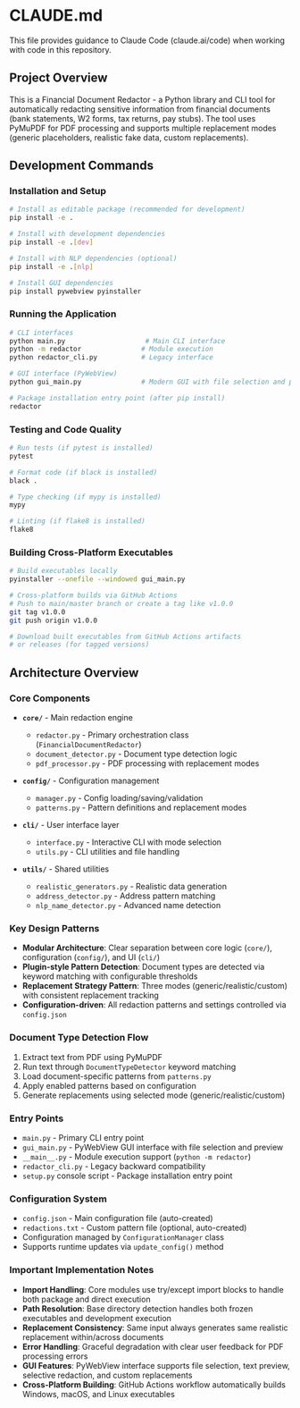 # CLAUDE.md

This file provides guidance to Claude Code (claude.ai/code) when working with code in this repository.

## Project Overview

This is a Financial Document Redactor - a Python library and CLI tool for automatically redacting sensitive information from financial documents (bank statements, W2 forms, tax returns, pay stubs). The tool uses PyMuPDF for PDF processing and supports multiple replacement modes (generic placeholders, realistic fake data, custom replacements).

## Development Commands

### Installation and Setup
```bash
# Install as editable package (recommended for development)
pip install -e .

# Install with development dependencies
pip install -e .[dev]

# Install with NLP dependencies (optional)
pip install -e .[nlp]

# Install GUI dependencies
pip install pywebview pyinstaller
```

### Running the Application
```bash
# CLI interfaces
python main.py                    # Main CLI interface
python -m redactor               # Module execution  
python redactor_cli.py           # Legacy interface

# GUI interface (PyWebView)
python gui_main.py               # Modern GUI with file selection and preview

# Package installation entry point (after pip install)
redactor
```

### Testing and Code Quality
```bash
# Run tests (if pytest is installed)
pytest

# Format code (if black is installed)
black .

# Type checking (if mypy is installed)  
mypy

# Linting (if flake8 is installed)
flake8
```

### Building Cross-Platform Executables
```bash
# Build executables locally
pyinstaller --onefile --windowed gui_main.py

# Cross-platform builds via GitHub Actions
# Push to main/master branch or create a tag like v1.0.0
git tag v1.0.0
git push origin v1.0.0

# Download built executables from GitHub Actions artifacts
# or releases (for tagged versions)
```

## Architecture Overview

### Core Components

- **`core/`** - Main redaction engine
  - `redactor.py` - Primary orchestration class (`FinancialDocumentRedactor`)
  - `document_detector.py` - Document type detection logic
  - `pdf_processor.py` - PDF processing with replacement modes

- **`config/`** - Configuration management  
  - `manager.py` - Config loading/saving/validation
  - `patterns.py` - Pattern definitions and replacement modes

- **`cli/`** - User interface layer
  - `interface.py` - Interactive CLI with mode selection
  - `utils.py` - CLI utilities and file handling

- **`utils/`** - Shared utilities
  - `realistic_generators.py` - Realistic data generation
  - `address_detector.py` - Address pattern matching
  - `nlp_name_detector.py` - Advanced name detection

### Key Design Patterns

- **Modular Architecture**: Clear separation between core logic (`core/`), configuration (`config/`), and UI (`cli/`)
- **Plugin-style Pattern Detection**: Document types are detected via keyword matching with configurable thresholds
- **Replacement Strategy Pattern**: Three modes (generic/realistic/custom) with consistent replacement tracking
- **Configuration-driven**: All redaction patterns and settings controlled via `config.json`

### Document Type Detection Flow

1. Extract text from PDF using PyMuPDF
2. Run text through `DocumentTypeDetector` keyword matching
3. Load document-specific patterns from `patterns.py`
4. Apply enabled patterns based on configuration
5. Generate replacements using selected mode (generic/realistic/custom)

### Entry Points

- `main.py` - Primary CLI entry point
- `gui_main.py` - PyWebView GUI interface with file selection and preview
- `__main__.py` - Module execution support (`python -m redactor`)
- `redactor_cli.py` - Legacy backward compatibility
- `setup.py` console script - Package installation entry point

### Configuration System

- `config.json` - Main configuration file (auto-created)
- `redactions.txt` - Custom pattern file (optional, auto-created)
- Configuration managed by `ConfigurationManager` class
- Supports runtime updates via `update_config()` method

### Important Implementation Notes

- **Import Handling**: Core modules use try/except import blocks to handle both package and direct execution
- **Path Resolution**: Base directory detection handles both frozen executables and development execution
- **Replacement Consistency**: Same input always generates same realistic replacement within/across documents
- **Error Handling**: Graceful degradation with clear user feedback for PDF processing errors
- **GUI Features**: PyWebView interface supports file selection, text preview, selective redaction, and custom replacements
- **Cross-Platform Building**: GitHub Actions workflow automatically builds Windows, macOS, and Linux executables